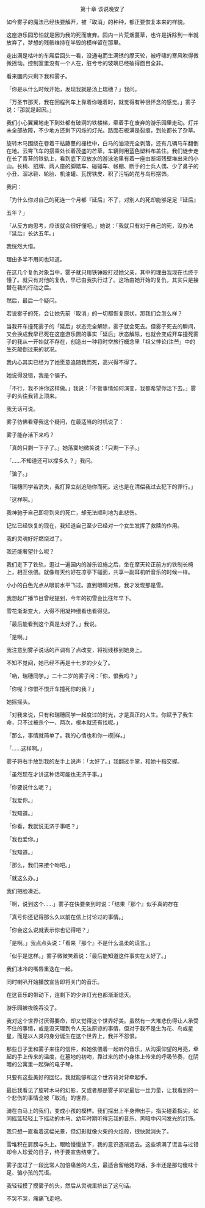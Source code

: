<p align="center">第十章 该说晚安了</p>

如今雾子的魔法已经快要解开，被「取消」的种种，都正要恢复本来的样貌。

这座游乐园恐怕就是因为我的死而废弃。园内一片荒烟蔓草，也许是拆除到一半就放弃了，梦想的残骸维持在半毁的模样留在那里。

走出满是枯叶的车厢后回头一看，没通电而生满锈的摩天轮，被呼啸的寒风吹得微微摇动。控制室里没有一个人在，脏兮兮的玻璃已经破得面目全非。

看来圜内只剩下我和雾子。

「你是从什么时候开始，发现我就是汤上瑞穗？」我问。

「万圣节那天，我在回程列车上靠着你睡着时，就觉得有种很怀念的感觉。」雾子说：「那就是起因。」

我们小心翼翼地走下到处都有破洞的铁楼梯，牵着手在废弃的游乐园里走动。灯并未全部故障，不少地方还剩下闪烁的灯光。路面石板满是裂痕，到处都长了杂草。

旋转木马围绕在卷着干枯藤蔓的栅栏中，白马的油漆完全剥落，还有几辆马车翻倒在地。云霄飞车的搭乘处长着茂盛的芒草，车辆则用蓝色塑料布盖住。我们徒步走在长了青苔的铁轨上，看到底下没放水的游泳池里有着一座由断垣残壁堆出来的小山。长椅、招牌、两人座的脚踏车、碰碰车、帐棚、断手的士兵人偶、少了鼻子的小丑、溜冰鞋、轮胎、机油罐、瓦愣铁皮、积了污垢的花与鸟形摆饰。

我问：

「为什么你对自己的死连一个月都『延后』不了，对别人的死却能够足足『延后』

五年？」

「从反方向思考，应该就会很好懂吧。」她说：「我就只有对于自己的死，没办法『延后』长达五年。」

我恍然大悟。

理由多半不用问也知道。

在这几个复仇对象当中，雾子就只用铁锤殴打过她父亲，其中的理由我现在也终于懂了。就只有对他的复仇，早已由我执行过了。这场由她开始的复仇，其实只是接替在我的行动之后。

然后，最后一个疑问。

若说雾子的死，会让她先前「取消」的一切都恢复原状，那我们会怎么样？

当我开车撞死雾子的「延后」状态完全解除，雾子就会死去。但雾子死去的瞬间，又会换成我早已死在这座游乐圜的事实「延后」状态解除，也就会变成开车撞死雾子的我从一开始就不存在，创造出一种将时空旅行概念里「祖父悖论(注苎」中的生死颠倒过来的状况。

我内心其实已经为了她愿意追随我而死，高兴得不得了。

她说得没错，我是个骗子。

「不行，我不许你这样做。」我说：「不管事情如何演变，我都希望你活下去。」雾子的头往我背上顶来。

我无话可说。

雾子彷佛看穿我这个疑问，在最适当的时机说了：

雾子能存活下来吗？

「真的只剩一下子了。」她落寞地微笑说：「只剩一下子。」

「……不知道还可以撑多久？」我问。

「骗子。」

「瑞穗同学若消失，我打算立刻追随你而死。这也是在清偿我过去犯下的罪行。」

「这样啊。」

我神驰于自己即将到来的死亡，却无法顺利地为此悲伤。

记忆已经恢复的现在，我知道自己至少已经对一个女生发挥了救赎的作用。

我的灵魂好好燃烧过了。

我还能奢望什么呢？

我们走下了铁轨，逛过一遍园内的游乐设施之后，坐在摩天轮正前方的铁制长椅上，相互依偎。就像每天约好在凉亭下碰面，共享一副耳机听音乐的时候一样。

小小的白色光点从眼前水平飞过。直到眼睛对焦，我才发现那是雪。

我想起广播节目曾经提到，今年的初雪会比往年早下。

雪花渐渐变大，大得不用凝神细看也看得见。

「最后能看到这个真是太好了。」我说。

「是啊。」

我注意到雾子说话的声调有了点改变，将视线移到她身上。

不知不觉间，她已经不再是十七岁的少女了。

「吶，瑞穗同学。」二十二岁的雾子问：「你，恨我吗？」

「你呢？你恨不恨开车撞死你的我？」

她摇摇头。

「对我来说，只有和瑞穗同学一起度过的时光，才是真正的人生。你赋予了我生命，只不过被杀个一、两次，根本就还有找呢。」

「那么，事情就简单了。我的心情也和你一模|样。」

「……这样啊。」

雾子将右手放到我的左手上说声：「太好了。」我翻过手掌，和她十指交握。

「虽然现在才讲这种话可能也无济于事。」

「你要说什么呢？」

「我爱你。」

「我知道。」

「你看，我就说无济于事吧？」

「我也爱你。」

「我知道。」

「那么，我们来接个吻吧。」

「就这么办。」

我们把脸凑近。

「啊，说到这个……」雾子在快要亲到时说：「结果『那个』似乎真的存在

「真亏你还记得那么久以前在信上讨论过的事情。」

「你会这么说就表示你也记得吧？」

「是啊。」我点点头说：「看来『那个』不是什么温柔的谎言。」

「似乎是这样。」雾子微微笑着说：「最后能知道这件事实在太好了。」

我们冰冷的嘴唇重迭在一起。

同时喇叭开始播放宣告即将关门的音乐。

在这音乐的带动下，连剩下的少许灯光也都渐渐熄灭。

游乐园被夜晚吞没了。

我对这个世界讨厌得要命，却又觉得这个世界好美。虽然有一大堆悲伤得让人承受不住的事情，或是没天理到令人无法原谅的事情，但对于我不是生为花、鸟或星星，而是以人类的身分诞生在这个世界上，我并不怨恨。

那些日子里和雾子来往的信件，和她依偎着一起听的音乐，从沟渠仰望的月亮，牵起的手上传来的温度，在墓地的初吻，靠过来的娇小身体上传来的呼吸节奏，在阴暗的公寓里一起弹的电子琴。

只要有这些美好的回忆，我就能够和这个世界背对背牵起手。

最后我看见了旋转木马的幻影，又或者那是雾子卯足最后一丝力量，让我看到的一个悲伤的事情全被「取消」的世界。

骑在白马上的我们，变成小孩的模样。我们探出上半身伸出手，指尖碰着指尖。如同摇篮轻轻上下摇动的木马、幼年时期听得忘我的音乐、黑暗中闪闪发光的灯饰。

我只想一直看着这幅光景，但幻影就像火柴的火焰般，很快就消失了。

雪堆积在肩膀与头上。眼睑慢慢放下，我的意识逐渐远去。这些填满了谎言与过错却令人珍爱的日子，终于要宣告结束了。

雾子度过了一段比常人加倍痛苦的人生，最适合留给她的话，多半还是那句傻味十足、骗小孩的咒语。

我轻轻摸了摸雾子的头，然后从灵魂里挤出了这句话。

不哭不哭，痛痛飞走吧。

